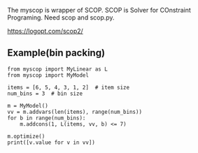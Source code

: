 The myscop is wrapper of SCOP.
SCOP is Solver for COnstraint Programing.
Need scop and scop.py.

https://logopt.com/scop2/

## Example(bin packing)

```
from myscop import MyLinear as L
from myscop import MyModel

items = [6, 5, 4, 3, 1, 2]  # item size
num_bins = 3  # bin size

m = MyModel()
vv = m.addvars(len(items), range(num_bins))
for b in range(num_bins):
    m.addcons(1, L(items, vv, b) <= 7)

m.optimize()
print([v.value for v in vv])
```
